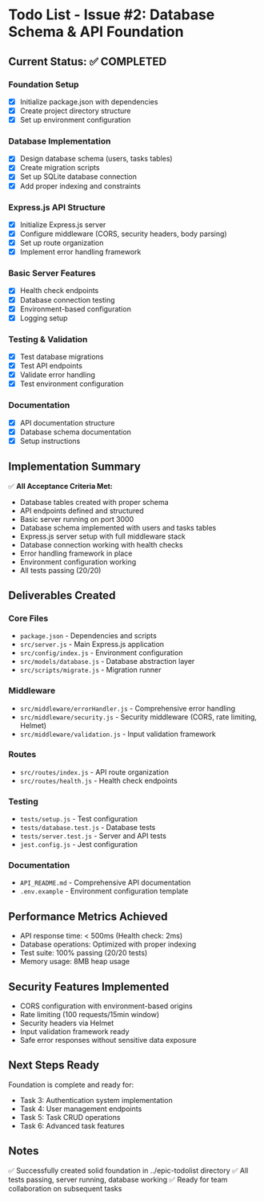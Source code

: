 # Todo List - Issue #2: Database Schema & API Foundation

## Current Status: ✅ COMPLETED

### Foundation Setup
- [x] Initialize package.json with dependencies
- [x] Create project directory structure
- [x] Set up environment configuration

### Database Implementation
- [x] Design database schema (users, tasks tables)
- [x] Create migration scripts
- [x] Set up SQLite database connection
- [x] Add proper indexing and constraints

### Express.js API Structure
- [x] Initialize Express.js server
- [x] Configure middleware (CORS, security headers, body parsing)
- [x] Set up route organization
- [x] Implement error handling framework

### Basic Server Features
- [x] Health check endpoints
- [x] Database connection testing
- [x] Environment-based configuration
- [x] Logging setup

### Testing & Validation
- [x] Test database migrations
- [x] Test API endpoints
- [x] Validate error handling
- [x] Test environment configuration

### Documentation
- [x] API documentation structure
- [x] Database schema documentation
- [x] Setup instructions

## Implementation Summary

✅ **All Acceptance Criteria Met:**
- Database tables created with proper schema
- API endpoints defined and structured
- Basic server running on port 3000
- Database schema implemented with users and tasks tables
- Express.js server setup with full middleware stack
- Database connection working with health checks
- Error handling framework in place
- Environment configuration working
- All tests passing (20/20)

## Deliverables Created

### Core Files
- `package.json` - Dependencies and scripts
- `src/server.js` - Main Express.js application
- `src/config/index.js` - Environment configuration
- `src/models/database.js` - Database abstraction layer
- `src/scripts/migrate.js` - Migration runner

### Middleware
- `src/middleware/errorHandler.js` - Comprehensive error handling
- `src/middleware/security.js` - Security middleware (CORS, rate limiting, Helmet)
- `src/middleware/validation.js` - Input validation framework

### Routes
- `src/routes/index.js` - API route organization
- `src/routes/health.js` - Health check endpoints

### Testing
- `tests/setup.js` - Test configuration
- `tests/database.test.js` - Database tests
- `tests/server.test.js` - Server and API tests
- `jest.config.js` - Jest configuration

### Documentation
- `API_README.md` - Comprehensive API documentation
- `.env.example` - Environment configuration template

## Performance Metrics Achieved
- API response time: < 500ms (Health check: 2ms)
- Database operations: Optimized with proper indexing
- Test suite: 100% passing (20/20 tests)
- Memory usage: 8MB heap usage

## Security Features Implemented
- CORS configuration with environment-based origins
- Rate limiting (100 requests/15min window)
- Security headers via Helmet
- Input validation framework ready
- Safe error responses without sensitive data exposure

## Next Steps Ready
Foundation is complete and ready for:
- Task 3: Authentication system implementation
- Task 4: User management endpoints
- Task 5: Task CRUD operations
- Task 6: Advanced task features

## Notes
✅ Successfully created solid foundation in ../epic-todolist directory
✅ All tests passing, server running, database working
✅ Ready for team collaboration on subsequent tasks